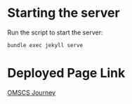 # Starting the server
Run the script to start the server:
```
bundle exec jekyll serve
```

# Deployed Page Link
[OMSCS Journey](https://omscs.royniladri.dev/)